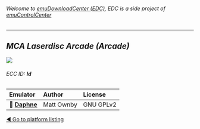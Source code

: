 ###### Welcome to [emuDownloadCenter (EDC)](https://github.com/PhoenixInteractiveNL/emuDownloadCenter/wiki/), EDC is a side project of [emuControlCenter](https://github.com/PhoenixInteractiveNL/emuControlCenter/wiki/)
***
## _MCA Laserdisc Arcade (Arcade)_
![](https://raw.githubusercontent.com/wiki/PhoenixInteractiveNL/emuDownloadCenter/images_platform/ecc_ld_teaser.png)
###### ECC ID: **ld**

| Emulator   | Author      | License     |
|:-----------|:------------|:------------|
| :file_folder: [**Daphne**](https://github.com/PhoenixInteractiveNL/emuDownloadCenter/wiki/Emulator-daphne#menu) | Matt Ownby | GNU GPLv2 |

[:arrow_backward: Go to platform listing](https://github.com/PhoenixInteractiveNL/emuDownloadCenter/wiki/EDC-Platform-List)
